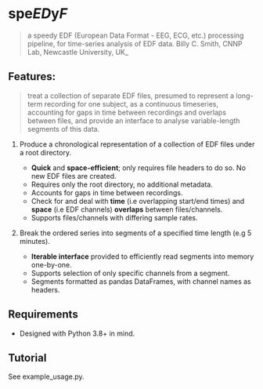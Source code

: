# spe*ED*y*F*
> a speedy EDF (European Data Format - EEG, ECG, etc.) processing pipeline, for time-series analysis of EDF data.
> Billy C. Smith, CNNP Lab, Newcastle University, UK_

## Features: 
> treat a collection of separate EDF files, presumed to represent a long-term recording for one subject, 
> as a continuous timeseries, accounting for gaps in time between recordings and overlaps between files, 
> and provide an interface to analyse variable-length segments of this data. 

1. Produce a chronological representation of a collection of EDF files under a root directory.
	- **Quick** and **space-efficient**; only requires file headers to do so. No new EDF files are created. 
	- Requires only the root directory, no additional metadata.
	- Accounts for gaps in time between recordings.
	- Check for and deal with **time** (i.e overlapping start/end times) and **space** (i.e EDF channels) **overlaps** between files/channels.
	- Supports files/channels with differing sample rates. 

2. Break the ordered series into segments of a specified time length (e.g 5 minutes).
	- **Iterable interface** provided to efficiently read segments into memory one-by-one.
	- Supports selection of only specific channels from a segment.
	- Segments formatted as pandas DataFrames, with channel names as headers.  

## Requirements
- Designed with Python 3.8+ in mind. 


## Tutorial
See example_usage.py.
